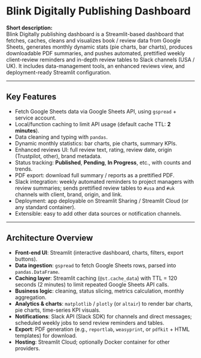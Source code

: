 # Blink Digitally Publishing Dashboard

**Short description:**  
Blink Digitally publishing dashboard is a Streamlit-based dashboard that fetches, caches, cleans and visualizes book / review data from Google Sheets, generates monthly dynamic stats (pie charts, bar charts), produces downloadable PDF summaries, and pushes automated, prettified weekly client-review reminders and in-depth review tables to Slack channels (USA / UK). It includes data-management tools, an enhanced reviews view, and deployment-ready Streamlit configuration.

---

## Key Features
- Fetch Google Sheets data via Google Sheets API, using `gspread` + service account.  
- Local/function caching to limit API usage (default cache TTL: **2 minutes**).  
- Data cleaning and typing with `pandas`.  
- Dynamic monthly statistics: bar charts, pie charts, summary KPIs.  
- Enhanced reviews UI: full review text, rating, review date, origin (Trustpilot, other), brand metadata.  
- Status tracking: **Published**, **Pending**, **In Progress**, etc., with counts and trends.  
- PDF export: download full summary / reports as a prettified PDF.  
- Slack integration: weekly automated reminders to project managers with review summaries; sends prettified review tables to `#usa` and `#uk` channels with client, brand, origin, and link.  
- Deployment: app deployable on Streamlit Sharing / Streamlit Cloud (or any standard container).  
- Extensible: easy to add other data sources or notification channels.  

---

## Architecture Overview
- **Front-end UI**: Streamlit (interactive dashboard, charts, filters, export buttons).  
- **Data ingestion**: `gspread` to fetch Google Sheets rows, parsed into `pandas.DataFrame`.  
- **Caching layer**: Streamlit caching (`@st.cache_data`) with TTL = 120 seconds (2 minutes) to limit repeated Google Sheets API calls.  
- **Business logic**: cleaning, status slicing, metrics calculation, monthly aggregation.  
- **Analytics & charts**: `matplotlib` / `plotly` (or `altair`) to render bar charts, pie charts, time-series KPI visuals.  
- **Notifications**: Slack API (Slack SDK) for channels and direct messages; scheduled weekly jobs to send review reminders and tables.  
- **Export**: PDF generation (e.g., `reportlab`, `weasyprint`, or `pdfkit` + HTML templates) for download.  
- **Hosting**: Streamlit Cloud; optionally Docker container for other providers.  

